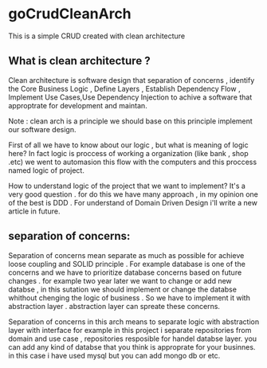 # goCrudCleanArch
This is a simple CRUD created with clean architecture


## What is clean architecture ?

Clean architecture is software design that separation of concerns , identify the Core Business Logic , Define Layers , Establish Dependency Flow , Implement Use Cases,Use Dependency Injection to achive
a software that approptrate for development and maintan.

Note : clean arch is a principle we should base on this principle implement our software design.

First of all we have to know about our logic , but what is meaning of logic here? In fact logic is proccess of working a organization (like bank , shop .etc) we went to automasion this flow with the computers and this proccess named logic of project.

How to understand logic of the project that we want to implement? It's a very good question . for do this we have many approach , in my opinion one of the best is DDD .
For understand of Domain Driven Design i'll write a new article in future.

## separation of concerns: 

Separation of concerns mean separate as much as possible for achieve loose coupling and SOLID principle .
For example database is one of the concerns and we have to prioritize database concerns based on future changes . for example two year later we want to change or add new databse , in this sutation we should implement or change the databse whithout chenging the logic of business . So we have to implement it with abstraction layer . abstraction layer can spreate these concerns.

Separation of concerns in this arch means to separate logic with abstraction layer with interface for example in this project i separate repositories from domain and use case , repositories resposible for handel databse layer. you can add any kind of databse that you think is approprate for your businnes. in this case i have used mysql but you can add mongo db or etc.
